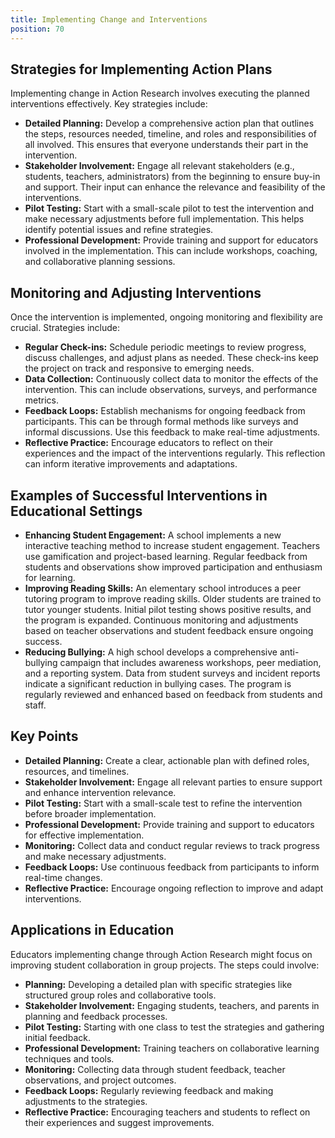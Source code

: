 ```yaml
---
title: Implementing Change and Interventions
position: 70
---
```


## Strategies for Implementing Action Plans

Implementing change in Action Research involves executing the planned interventions effectively. Key strategies include:

- **Detailed Planning:** Develop a comprehensive action plan that outlines the steps, resources needed, timeline, and roles and responsibilities of all involved. This ensures that everyone understands their part in the intervention.
- **Stakeholder Involvement:** Engage all relevant stakeholders (e.g., students, teachers, administrators) from the beginning to ensure buy-in and support. Their input can enhance the relevance and feasibility of the interventions.
- **Pilot Testing:** Start with a small-scale pilot to test the intervention and make necessary adjustments before full implementation. This helps identify potential issues and refine strategies.
- **Professional Development:** Provide training and support for educators involved in the implementation. This can include workshops, coaching, and collaborative planning sessions.

## Monitoring and Adjusting Interventions

Once the intervention is implemented, ongoing monitoring and flexibility are crucial. Strategies include:

- **Regular Check-ins:** Schedule periodic meetings to review progress, discuss challenges, and adjust plans as needed. These check-ins keep the project on track and responsive to emerging needs.
- **Data Collection:** Continuously collect data to monitor the effects of the intervention. This can include observations, surveys, and performance metrics.
- **Feedback Loops:** Establish mechanisms for ongoing feedback from participants. This can be through formal methods like surveys and informal discussions. Use this feedback to make real-time adjustments.
- **Reflective Practice:** Encourage educators to reflect on their experiences and the impact of the interventions regularly. This reflection can inform iterative improvements and adaptations.

## Examples of Successful Interventions in Educational Settings

- **Enhancing Student Engagement:** A school implements a new interactive teaching method to increase student engagement. Teachers use gamification and project-based learning. Regular feedback from students and observations show improved participation and enthusiasm for learning.
- **Improving Reading Skills:** An elementary school introduces a peer tutoring program to improve reading skills. Older students are trained to tutor younger students. Initial pilot testing shows positive results, and the program is expanded. Continuous monitoring and adjustments based on teacher observations and student feedback ensure ongoing success.
- **Reducing Bullying:** A high school develops a comprehensive anti-bullying campaign that includes awareness workshops, peer mediation, and a reporting system. Data from student surveys and incident reports indicate a significant reduction in bullying cases. The program is regularly reviewed and enhanced based on feedback from students and staff.

## Key Points

- **Detailed Planning:** Create a clear, actionable plan with defined roles, resources, and timelines.
- **Stakeholder Involvement:** Engage all relevant parties to ensure support and enhance intervention relevance.
- **Pilot Testing:** Start with a small-scale test to refine the intervention before broader implementation.
- **Professional Development:** Provide training and support to educators for effective implementation.
- **Monitoring:** Collect data and conduct regular reviews to track progress and make necessary adjustments.
- **Feedback Loops:** Use continuous feedback from participants to inform real-time changes.
- **Reflective Practice:** Encourage ongoing reflection to improve and adapt interventions.

## Applications in Education

Educators implementing change through Action Research might focus on improving student collaboration in group projects. The steps could involve:

- **Planning:** Developing a detailed plan with specific strategies like structured group roles and collaborative tools.
- **Stakeholder Involvement:** Engaging students, teachers, and parents in planning and feedback processes.
- **Pilot Testing:** Starting with one class to test the strategies and gathering initial feedback.
- **Professional Development:** Training teachers on collaborative learning techniques and tools.
- **Monitoring:** Collecting data through student feedback, teacher observations, and project outcomes.
- **Feedback Loops:** Regularly reviewing feedback and making adjustments to the strategies.
- **Reflective Practice:** Encouraging teachers and students to reflect on their experiences and suggest improvements.

